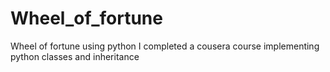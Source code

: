 # Wheel_of_fortune
Wheel of fortune using python I completed a cousera course implementing python classes and inheritance
